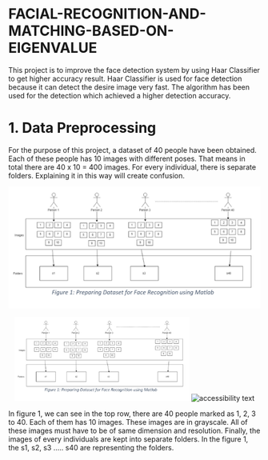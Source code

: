 # FACIAL-RECOGNITION-AND-MATCHING-BASED-ON-EIGENVALUE
This project is to improve the face detection system by using Haar Classifier to get higher accuracy result. Haar Classifier is used for face detection because it can detect the desire image very fast. The algorithm has been used for the detection which achieved a higher detection accuracy.

# 1. Data Preprocessing
For the purpose of this project, a dataset of 40 people have been obtained. Each of these people has 10 images with different poses. That means in total there are 40 x 10 = 400 images. For every individual, there is separate folders. Explaining it in this way will create confusion. 

![Alt text](./image1.PNG?raw=true "Image1")

<p align="center">
  <img src="./image1.PNG" width="350" title="hover text">
  <img src="your_relative_path_here_number_2_large_name" width="350" alt="accessibility text">
</p>

In figure 1, we can see in the top row, there are 40 people marked as 1, 2, 3 to 40. Each of them has 10 images. These images are in grayscale. All of these images must have to be of same dimension and resolution. Finally, the images of every individuals are kept into separate folders. In the figure 1, the s1, s2, s3 ….. s40 are representing the folders.
